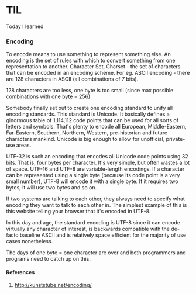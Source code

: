 # TIL
Today I learned

### Encoding

To encode means to use something to represent something else. An encoding is the set of rules with which to convert something from one representation to another. Character Set, Charset - the set of characters that can be encoded in an encoding scheme. 
For eg. ASCII encoding - there are 128 characters in ASCII (all combinations of 7 bits). 

128 characters are too less, one byte is too small (since max possible combinations with one byte = 256)

Somebody finally set out to create one encoding standard to unify all encoding standards. This standard is Unicode. It basically defines a ginormous table of 1,114,112 code points that can be used for all sorts of letters and symbols. That's plenty to encode all European, Middle-Eastern, Far-Eastern, Southern, Northern, Western, pre-historian and future characters mankind. Unicode is big enough to allow for unofficial, private-use areas.

UTF-32 is such an encoding that encodes all Unicode code points using 32 bits. That is, four bytes per character. It's very simple, but often wastes a lot of space. UTF-16 and UTF-8 are variable-length encodings. If a character can be represented using a single byte (because its code point is a very small number), UTF-8 will encode it with a single byte. If it requires two bytes, it will use two bytes and so on.

If two systems are talking to each other, they always need to specify what encoding they want to talk to each other in. The simplest example of this is this website telling your browser that it's encoded in UTF-8.

In this day and age, the standard encoding is UTF-8 since it can encode virtually any character of interest, is backwards compatible with the de-facto baseline ASCII and is relatively space efficient for the majority of use cases nonetheless.

The days of one byte = one character are over and both programmers and programs need to catch up on this.



#### References
1. http://kunststube.net/encoding/

